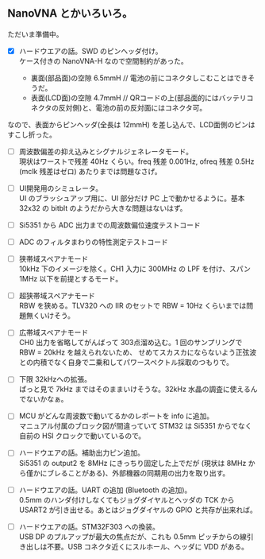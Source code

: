 ## NanoVNA とかいろいろ。

ただいま準備中。


- [x] ハードウエアの話。SWD のピンヘッダ付け。  
  ケース付きの NanoVNA-H なので空間制約があった。

    *  裏面(部品面)の空隙 6.5mmH      //  電池の前にコネクタしこむことはできそうだ。
    *  表面(LCD面)の空隙  4.7mmH      //  QRコードの上(部品面的にはバッテリコネクタの反対側)と、電池の前の反対面にはコネクタ可。

なので、表面からピンヘッダ(全長は 12mmH) を差し込んで、LCD面側のピンはすこし折った。


- [ ] 周波数偏差の抑え込みとシグナルジェネレータモード。  
   現状はワーストで残差 40Hz くらい。freq 残差 0.001Hz, ofreq 残差 0.5Hz (mclk 残差はゼロ) あたりまでは問題なさげ。

- [ ] UI開発用のシミュレータ。  
  UI のブラッシュアップ用に、UI 部分だけ PC 上で動かせるように。基本 32x32 の bitblt のようだから大きな問題はないはず。

- [ ] Si5351 から ADC 出力までの周波数偏位速度テストコード  

- [ ] ADC のフィルタまわりの特性測定テストコード  

- [ ] 狭帯域スペアナモード  
   10kHz 下のイメージを除く。CH1 入力に 300MHz の LPF を付け、スパン 1MHz 以下を前提とするモード。

- [ ] 超狭帯域スペアナモード  
   RBW を狭める。TLV320 への IIR のセットで RBW = 10Hz くらいまでは問題無くいけそう。

- [ ] 広帯域スペアナモード  
   CH0 出力を省略してがんばって 303点溜め込む。1 回のサンプリングで RBW  = 20kHz を越えられないため、
   せめてスカスカにならないよう正弦波との内積でなく自身で二乗和してパワースペクトル採取のつもりで。

- [ ] 下限 32kHzへの拡張。  
  ぱっと見で 7kHz まではそのままいけそうな。32kHz 水晶の調査に使えるんでないかなぁ。

- [ ] MCU がどんな周波数で動いてるかのレポートを info に追加。  
  マニュアル付属のブロック図が間違っていて STM32 は Si5351 からでなく自前の HSI クロックで動いているので。

- [ ] ハードウエアの話。補助出力ピン追加。  
  Si5351 の output2 を 8MHz にきっちり固定した上でだが (現状は 8MHz から僅かにブレることがある)、外部機器の同期用の出力を取り出す。

- [ ] ハードウエアの話。UART の追加 (Bluetooth の追加)。  
  0.5mm のハンダ付けしなくてもジョグダイヤルとヘッダの TCK から USART2 が引き出せる。あとはジョグダイヤルの GPIO と共存が出来れば。		 

- [ ] ハードウエアの話。STM32F303 への換装。  
  USB DP のプルアップが最大の焦点だが、これも 0.5mm ピッチからの線引き出しは不要。USB コネクタ近くにスルホール、ヘッダに VDD がある。


